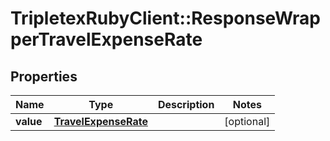 # TripletexRubyClient::ResponseWrapperTravelExpenseRate

## Properties
Name | Type | Description | Notes
------------ | ------------- | ------------- | -------------
**value** | [**TravelExpenseRate**](TravelExpenseRate.md) |  | [optional] 


